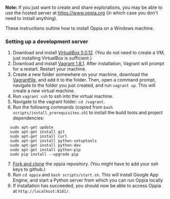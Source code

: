**Note:** If you just want to create and share explorations, you may be able to use the hosted server at https://www.oppia.org (in which case you don't need to install anything).

These instructions outline how to install Oppia on a Windows machine.

### Setting up a development server

1. Download and install [VirtualBox 5.0.12](https://www.virtualbox.org/wiki/Downloads). (You do not need to create a VM, just installing VirtualBox is sufficient.)
2. Download and install [Vagrant 1.8.1](https://www.vagrantup.com/downloads.html). After installation, Vagrant will prompt for a restart. Restart your machine.
3. Create a new folder somewhere on your machine, download the [Vagrantfile](https://raw.githubusercontent.com/oppia/oppia/develop/Vagrantfile), and add it to the folder. Then, open a command prompt, navigate to the folder you just created, and run `vagrant up`. This will create a new virtual machine.
4. Run `vagrant ssh` to ssh into the virtual machine.
5. Navigate to the vagrant folder: `cd /vagrant`. 
6. Run the following commands (copied from `bash scripts/install_prerequisites.sh`) to install the build tools and project dependencies:
  ```
    sudo apt-get update
    sudo apt-get install git
    sudo apt-get install curl
    sudo apt-get install python-setuptools
    sudo apt-get install python-dev
    sudo apt-get install python-pip 
    sudo pip install --upgrade pip
  ```
7. [Fork and clone](https://help.github.com/articles/fork-a-repo/) the oppia repository. (You might have to add your ssh keys to github.)
8. Run `cd oppia` and `bash scripts/start.sh`. This will install Google App Engine, and start a Python server from which you can run Oppia locally
9. If installation has succeeded, you should now be able to access Oppia at `http://localhost:8181/`.